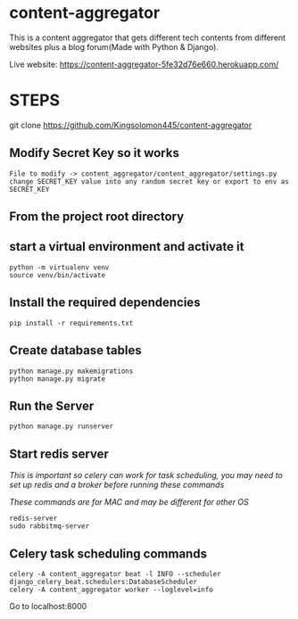 # content-aggregator
This is a content aggregator that gets different tech contents from different websites plus a blog forum(Made with Python & Django).

Live website: https://content-aggregator-5fe32d76e660.herokuapp.com/


# STEPS

git clone https://github.com/Kingsolomon445/content-aggregator

## **Modify Secret Key so it works**
```
File to modify -> content_aggregator/content_aggregator/settings.py
change SECRET_KEY value into any random secret key or export to env as SECRET_KEY
```

## From the project root directory

## **start a virtual environment and activate it**
```
python -m virtualenv venv
source venv/bin/activate
```

## **Install the required dependencies**
```
pip install -r requirements.txt
```

## **Create database tables**
```
python manage.py makemigrations
python manage.py migrate
```


## **Run the Server**
```
python manage.py runserver
```

## **Start redis server**
*This is important so celery can work for task scheduling, you may need to set up redis and a broker before running these commands*

*These commands are for MAC and may be different for other OS*
```
redis-server
sudo rabbitmq-server
```

## **Celery task scheduling commands**
```
celery -A content_aggregator beat -l INFO --scheduler django_celery_beat.schedulers:DatabaseScheduler
celery -A content_aggregator worker --loglevel=info
```

Go to localhost:8000



